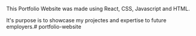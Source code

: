 This Portfolio Website was made using React, CSS, Javascript and HTML.

It's purpose is to showcase my projectes and expertise to future employers.# portfolio-website
